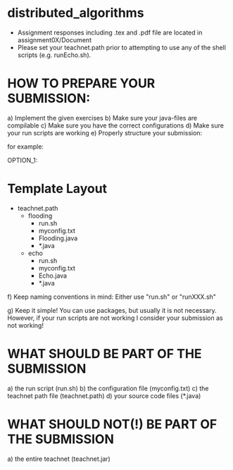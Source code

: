 # distributed_algorithms

* Assignment responses including .tex and .pdf file are located in assignment0X/Document
* Please set your teachnet.path prior to attempting to use any of the shell scripts (e.g. runEcho.sh).

HOW TO PREPARE YOUR SUBMISSION:
===============================

a) Implement the given exercises
b) Make sure your java-files are compilable
c) Make sure you have the correct configurations
d) Make sure your run scripts are working
e) Properly structure your submission:

for example:

OPTION_1:

# Template Layout
+ teachnet.path
  + flooding
    + run.sh
	+ myconfig.txt
	+ Flooding.java
	+ *.java
  + echo
	+ run.sh
	+ myconfig.txt
	+ Echo.java
	+ *.java


f) Keep naming conventions in mind:
Either use "run.sh" or "runXXX.sh"

g) Keep it simple!
You can use packages, but usually it is not
necessary. However, if your run scripts
are not working I consider your submission
as not working!


WHAT SHOULD BE PART OF THE SUBMISSION
=====================================

a) the run script (run.sh)
b) the configuration file (myconfig.txt)
c) the teachnet path file (teachnet.path)
d) your source code files (*.java)


WHAT SHOULD NOT(!) BE PART OF THE SUBMISSION
============================================

a) the entire teachnet (teachnet.jar)
